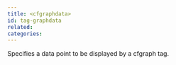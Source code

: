 ```yaml
---
title: <cfgraphdata>
id: tag-graphdata
related:
categories:
---
```


Specifies a data point to be displayed by a cfgraph tag.
